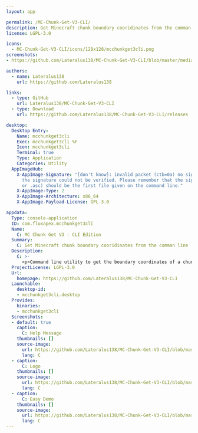 ```yaml
---
layout: app

permalink: /MC-Chunk-Get-V3-CLI/
description: Get Minecraft chunk boundary cooridinates from the comman line
license: LGPL-3.0

icons:
  - MC-Chunk-Get-V3-CLI/icons/128x128/mcchunkget3cli.png
screenshots:
- https://github.com/Lateralus138/MC-Chunk-Get-V3-CLI/blob/master/media/help.png?raw=true

authors:
  - name: Lateralus138
    url: https://github.com/Lateralus138

links:
  - type: GitHub
    url: Lateralus138/MC-Chunk-Get-V3-CLI
  - type: Download
    url: https://github.com/Lateralus138/MC-Chunk-Get-V3-CLI/releases

desktop:
  Desktop Entry:
    Name: mcchunkget3cli
    Exec: mcchunkget3cli %F
    Icon: mcchunkget3cli
    Terminal: true
    Type: Application
    Categories: Utility
  AppImageHub:
    X-AppImage-Signature: "[don't know]: invalid packet (ctb=0a) no signature found
      the signature could not be verified. Please remember that the signature file (.sig
      or .asc) should be the first file given on the command line."
    X-AppImage-Type: 2
    X-AppImage-Architecture: x86_64
    X-AppImage-Payload-License: GPL-3.0

appdata:
  Type: console-application
  ID: com.fluxapex.mcchunkget3cli
  Name:
    C: MC Chunk Get V3 - CLI Edition
  Summary:
    C: Get Minecraft chunk boundary cooridinates from the comman line
  Description:
    C: >-
      <p>Command line utility to get the boundary coordinates of a chunk in Minecraft. Written in Rust.</p>
  ProjectLicense: LGPL-3.0
  Url:
    homepage: https://github.com/Lateralus138/MC-Chunk-Get-V3-CLI
  Launchable:
    desktop-id:
    - mcchunkget3cli.desktop
  Provides:
    binaries:
    - mcchunkget3cli
  Screenshots:
  - default: true
    caption:
      C: Help Message
    thumbnails: []
    source-image:
      url: https://github.com/Lateralus138/MC-Chunk-Get-V3-CLI/blob/master/media/help.png?raw=true
      lang: C
  - caption:
      C: Logo
    thumbnails: []
    source-image:
      url: https://github.com/Lateralus138/MC-Chunk-Get-V3-CLI/blob/master/media/icon.png?raw=true
      lang: C
  - caption:
      C: Easy Demo
    thumbnails: []
    source-image:
      url: https://github.com/Lateralus138/MC-Chunk-Get-V3-CLI/blob/master/media/demo.png?raw=true
      lang: C
---
```

